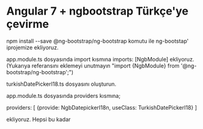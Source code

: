 # Angular 7 + ngbootstrap Türkçe'ye çevirme


npm install --save @ng-bootstrap/ng-bootstrap
komutu ile ng-bootstap'  iprojemize ekliyoruz.

app.module.ts dosyasında import kısmına 
imports: [NgbModule]
ekliyoruz.(Yukarıya referansını eklemeyi unutmayın "import {NgbModule} from '@ng-bootstrap/ng-bootstrap';")

turkishDatePickerI18.ts dosyasını oluşturun.

app.module.ts dosyasında providers kısmına;

 providers: [
      {provide: NgbDatepickerI18n, useClass: TurkishDatePickerI18}
   ]
   
   ekliyoruz. Hepsi bu kadar
